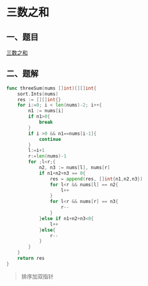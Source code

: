 # 三数之和

## 一、题目

[三数之和](https://leetcode-cn.com/problems/3sum/)

## 二、题解

```go
func threeSum(nums []int)[][]int{
	sort.Ints(nums)
	res := [][]int{}
	for i:=0; i < len(nums)-2; i++{
		n1 := nums[i]
		if n1>0{
			break
		}
		if i >0 && n1==nums[i-1]{
			continue
		}
		l:=i+1
		r:=len(nums)-1
		for ;l<r;{
			n2, n3 := nums[l], nums[r]
			if n1+n2+n3 == 0{
				res = append(res, []int{n1,n2,n3})
				for l<r && nums[l] == n2{
					l++
				}
				for l<r && nums[r] == n3{
					r--
				}
			}else if n1+n2+n3<0{
				l++
			}else{
				r--
			}
		}
	}
	return res
}
```

> 排序加双指针

